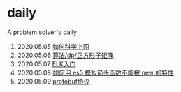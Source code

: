 # daily

A problem solver's daily

1. 2020.05.05 [如何科学上网](https://github.com/xiaoming2028/FreePAC)
2. 2020.05.06 [算法/dp/正方形子矩阵](./algorithm/leetcode/正方形子矩阵.md)
3. 2020.05.07 [ELK入门](./notes/elk入门.md)
4. 2020.05.08 [如何用 es5 模拟箭头函数不能被 new 的特性](https://github.com/azl397985856/fe-interview/issues/123#issuecomment-625060762)
5. 2020.05.09 [protobuf协议](https://developers.google.com/protocol-buffers)